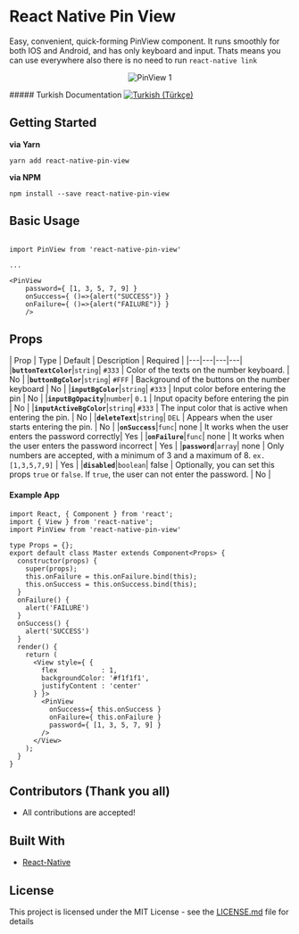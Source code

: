 # React Native Pin View

Easy, convenient, quick-forming PinView component. It runs smoothly for both IOS and Android, and has only keyboard and input. Thats means you can use everywhere also there is no need to run ```react-native link```

<p align='center'><img src='https://taluttasgiran.com.tr/assets/demo-of-pinview.gif' alt='PinView 1'></p>


##### Turkish Documentation
[![Turkish (Türkçe)](https://taluttasgiran.com.tr/assets/TR.svg)](/docs/tr/docs.md)

## Getting Started

**via Yarn**

```
yarn add react-native-pin-view
```

**via NPM**

```
npm install --save react-native-pin-view
```

## Basic Usage

```

import PinView from 'react-native-pin-view'

...

<PinView
    password={ [1, 3, 5, 7, 9] }
    onSuccess={ ()=>{alert("SUCCESS")} }
    onFailure={ ()=>{alert("FAILURE")} }
    />
```

## Props

| Prop | Type | Default | Description | Required |
|---|---|---|---|
|**`buttonTextColor`**|`string`| `#333` | Color of the texts on the number keyboard. | No |
|**`buttonBgColor`**|`string`| `#FFF` | Background of the buttons on the number keyboard | No |
|**`inputBgColor`**|`string`| `#333` | Input color before entering the pin  | No |
|**`inputBgOpacity`**|`number`| `0.1` | Input opacity before entering the pin | No |
|**`inputActiveBgColor`**|`string`| `#333` | The input color that is active when entering the pin. | No |
|**`deleteText`**|`string`| `DEL` | Appears when the user starts entering the pin.  | No |
|**`onSuccess`**|`func`| none | It works when the user enters the password correctly| Yes |
|**`onFailure`**|`func`| none | It works when the user enters the password incorrect | Yes |
|**`password`**|`array`| none | Only numbers are accepted, with a minimum of 3 and a maximum of 8. `ex. [1,3,5,7,9]` | Yes |
|**`disabled`**|`boolean`| false | Optionally, you can set this props `true` or `false`. If `true`, the user can not enter the password. | No |


#### Example App

```
import React, { Component } from 'react';
import { View } from 'react-native';
import PinView from 'react-native-pin-view'

type Props = {};
export default class Master extends Component<Props> {
  constructor(props) {
    super(props);
    this.onFailure = this.onFailure.bind(this);
    this.onSuccess = this.onSuccess.bind(this);
  }
  onFailure() {
    alert('FAILURE')
  }
  onSuccess() {
    alert('SUCCESS')
  }
  render() {
    return (
      <View style={ {
        flex           : 1,
        backgroundColor: '#f1f1f1',
        justifyContent : 'center'
      } }>
        <PinView
          onSuccess={ this.onSuccess }
          onFailure={ this.onFailure }
          password={ [1, 3, 5, 7, 9] }
        />
      </View>
    );
  }
}
```

## Contributors (Thank you all)

- All contributions are accepted!

## Built With

* [React-Native](https://facebook.github.io/react-native/)

## License

This project is licensed under the MIT License - see the [LICENSE.md](LICENSE.md) file for details